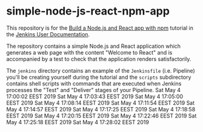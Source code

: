 # simple-node-js-react-npm-app

This repository is for the
[Build a Node.js and React app with npm](https://jenkins.io/doc/tutorials/build-a-node-js-and-react-app-with-npm/)
tutorial in the [Jenkins User Documentation](https://jenkins.io/doc/).

The repository contains a simple Node.js and React application which generates
a web page with the content "Welcome to React" and is accompanied by a test to
check that the application renders satisfactorily.

The `jenkins` directory contains an example of the `Jenkinsfile` (i.e. Pipeline)
you'll be creating yourself during the tutorial and the `scripts` subdirectory
contains shell scripts with commands that are executed when Jenkins processes
the "Test" and "Deliver" stages of your Pipeline.
Sat May  4 17:00:02 EEST 2019
Sat May  4 17:03:43 EEST 2019
Sat May  4 17:05:00 EEST 2019
Sat May  4 17:08:14 EEST 2019
Sat May  4 17:11:54 EEST 2019
Sat May  4 17:14:57 EEST 2019
Sat May  4 17:17:25 EEST 2019
Sat May  4 17:18:58 EEST 2019
Sat May  4 17:20:15 EEST 2019
Sat May  4 17:22:46 EEST 2019
Sat May  4 17:25:18 EEST 2019
Sat May  4 17:28:02 EEST 2019
